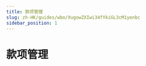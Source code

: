 ```yaml
---
title: 款项管理
slug: zh-HK/guides/wbo/XugowZXIwi34fYkiGL3cM1yenbc
sidebar_position: 1
---
```



# 款项管理

